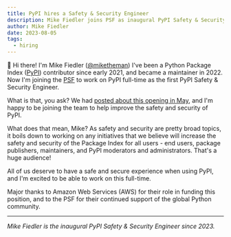 ```yaml
---
title: PyPI hires a Safety & Security Engineer
description: Mike Fiedler joins PSF as inaugural PyPI Safety & Security Engineer
author: Mike Fiedler
date: 2023-08-05
tags:
  - hiring
---
```


👋 Hi there! I'm Mike Fiedler ([@miketheman](https://github.com/miketheman))
I've been a Python Package Index ([PyPI](https://pypi.org/)) contributor since early 2021, and became a maintainer in 2022.
Now I'm joining the [PSF](https://www.python.org/psf-landing/) to work on PyPI full-time as the first PyPI Safety & Security Engineer.

What is that, you ask?
We had [posted about this opening in May](2023-05-09-announcing-pypi-safety-and-security-engr-role.md),
and I'm happy to be joining the team to help improve the safety and security of PyPI.

What does that mean, Mike?
As safety and security are pretty broad topics, it boils down to working on any initiatives that we believe will increase the safety and security of the Package Index for all users - end users, package publishers, maintainers, and PyPI moderators and administrators. That's a huge audience!

All of us deserve to have a safe and secure experience when using PyPI, and I'm excited to be able to work on this full-time.

Major thanks to Amazon Web Services (AWS) for their role in funding this position, and to the PSF for their continued support of the global Python community.

---

_Mike Fiedler is the inaugural PyPI Safety & Security Engineer since 2023._
